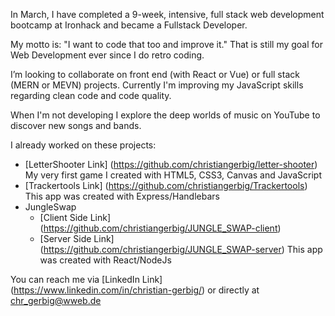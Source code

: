In March, I have completed a 9-week, intensive, full stack web development bootcamp at Ironhack and became a Fullstack Developer.

My motto is: "I want to code that too and improve it." That is still my goal for Web Development ever since I do retro coding.

I’m looking to collaborate on front end (with React or Vue) or full stack (MERN or MEVN) projects. Currently I'm improving my JavaScript skills regarding clean code and code quality.

When I'm not developing I explore the deep worlds of music on YouTube to discover new songs and bands.

I already worked on these projects:

- [LetterShooter Link] (https://github.com/christiangerbig/letter-shooter)
  My very first game I created with HTML5, CSS3, Canvas and JavaScript
- [Trackertools Link] (https://github.com/christiangerbig/Trackertools)
  This app was created with Express/Handlebars
- JungleSwap
  - [Client Side Link]  (https://github.com/christiangerbig/JUNGLE_SWAP-client)
  - [Server Side Link] (https://github.com/christiangerbig/JUNGLE_SWAP-server)
  This app was created with React/NodeJs

You can reach me via [LinkedIn Link] (https://www.linkedin.com/in/christian-gerbig/) or directly at chr_gerbig@wweb.de
